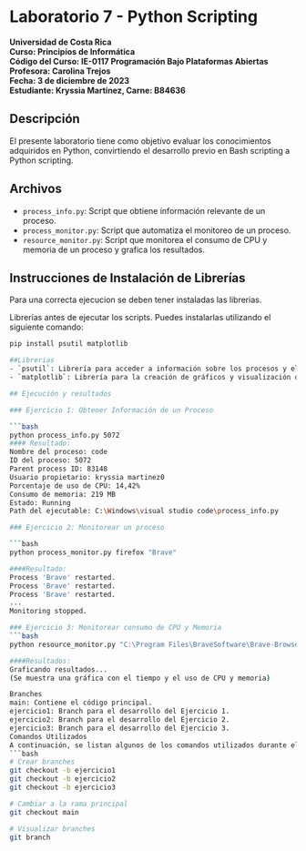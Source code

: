 # Laboratorio 7 - Python Scripting

**Universidad de Costa Rica  
Curso: Principios de Informática  
Código del Curso: IE-0117 Programación Bajo Plataformas Abiertas  
Profesora: Carolina Trejos  
Fecha: 3 de diciembre de 2023  
Estudiante: Kryssia Martínez, Carne: B84636**

## Descripción

El presente laboratorio tiene como objetivo evaluar los conocimientos adquiridos en Python, convirtiendo el desarrollo previo en Bash scripting a Python scripting.

## Archivos

- `process_info.py`: Script que obtiene información relevante de un proceso.
- `process_monitor.py`: Script que automatiza el monitoreo de un proceso.
- `resource_monitor.py`: Script que monitorea el consumo de CPU y memoria de un proceso y grafica los resultados.

## Instrucciones de Instalación de Librerías
Para una correcta ejecucion se deben tener instaladas las librerias. 

Librerías antes de ejecutar los scripts. Puedes instalarlas utilizando el siguiente comando:

```bash
pip install psutil matplotlib

##Librerias
- `psutil`: Librería para acceder a información sobre los procesos y el sistema.
- `matplotlib`: Librería para la creación de gráficos y visualización de datos.

## Ejecución y resultados

### Ejercicio 1: Obtener Información de un Proceso

```bash
python process_info.py 5072
#### Resultado:
Nombre del proceso: code
ID del proceso: 5072
Parent process ID: 83148
Usuario propietario: kryssia martinez0
Porcentaje de uso de CPU: 14,42%
Consumo de memoria: 219 MB
Estado: Running
Path del ejecutable: C:\Windows\visual studio code\process_info.py

### Ejercicio 2: Monitorear un proceso

```bash
python process_monitor.py firefox "Brave"

####Resultado:
Process 'Brave' restarted.
Process 'Brave' restarted.
Process 'Brave' restarted.
...
Monitoring stopped.

### Ejercicio 3: Monitorear consumo de CPU y Memoria
```bash
python resource_monitor.py "C:\Program Files\BraveSoftware\Brave-Browser\Application\brave.exe"

####Resultados:
Graficando resultados...
(Se muestra una gráfica con el tiempo y el uso de CPU y memoria)

Branches
main: Contiene el código principal.
ejercicio1: Branch para el desarrollo del Ejercicio 1.
ejercicio2: Branch para el desarrollo del Ejercicio 2.
ejercicio3: Branch para el desarrollo del Ejercicio 3.
Comandos Utilizados
A continuación, se listan algunos de los comandos utilizados durante el desarrollo:
```bash
# Crear branches
git checkout -b ejercicio1
git checkout -b ejercicio2
git checkout -b ejercicio3

# Cambiar a la rama principal
git checkout main

# Visualizar branches
git branch
